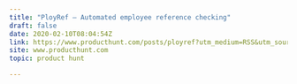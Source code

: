 ```yaml
---
title: "PloyRef — Automated employee reference checking"
draft: false
date: 2020-02-10T08:04:54Z
link: https://www.producthunt.com/posts/ployref?utm_medium=RSS&utm_source=hune
site: www.producthunt.com
topic: product hunt  

---
```


